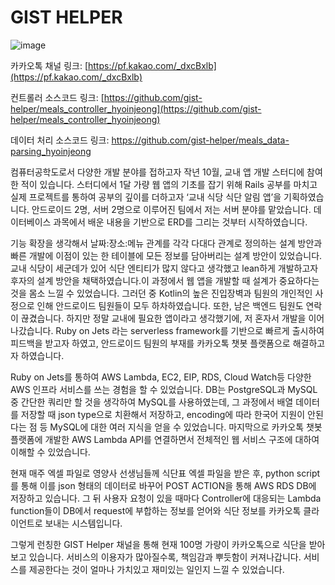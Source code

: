 # GIST HELPER
![image](https://user-images.githubusercontent.com/68385607/168115306-b70e2a8b-cc7f-4978-bcea-3d83c6dddeb7.png)

카카오톡 채널 링크: [https://pf.kakao.com/_dxcBxlb](https://pf.kakao.com/_dxcBxlb)

컨트롤러 소스코드 링크: [https://github.com/gist-helper/meals_controller_hyoinjeong](https://github.com/gist-helper/meals_controller_hyoinjeong)

데이터 처리 소스코드 링크: https://github.com/gist-helper/meals_data-parsing_hyoinjeong

컴퓨터공학도로서 다양한 개발 분야를 접하고자 작년 10월, 교내 앱 개발 스터디에 참여한 적이 있습니다. 스터디에서 1달 가량 웹 앱의 기초를 잡기 위해 Rails 공부를 마치고 실제 프로젝트를 통하여 공부의 깊이를 더하고자 ‘교내 식당 식단 알림 앱’을 기획하였습니다. 안드로이드 2명, 서버 2명으로 이루어진 팀에서 저는 서버 분야를 맡았습니다. 데이터베이스 과목에서 배운 내용을 기반으로 ERD를 그리는 것부터 시작하였습니다.

기능 확장을 생각해서 날짜:장소:메뉴 관계를 각각 다대다 관계로 정의하는 설계 방안과 빠른 개발에 이점이 있는 한 테이블에 모든 정보를 담아버리는 설계 방안이 있었습니다. 교내 식당이 세군데가 있어 식단 엔티티가 많지 않다고 생각했고 lean하게 개발하고자 후자의 설계 방안을 채택하였습니다.이 과정에서 웹 앱을 개발할 때 설계가 중요하다는 것을 몸소 느낄 수 있었습니다.
그러던 중 Kotlin의 높은 진입장벽과 팀원의 개인적인 사정으로 인해 안드로이드 팀원들이 모두 하차하였습니다. 또한, 남은 백엔드 팀원도 연락이 끊겼습니다. 하지만 정말 교내에 필요한 앱이라고 생각했기에, 저 혼자서 개발을 이어나갔습니다. Ruby on Jets 라는 serverless framework를 기반으로 빠르게 출시하여 피드백을 받고자 하였고, 안드로이드 팀원의 부재를 카카오톡 챗봇 플랫폼으로 해결하고자 하였습니다.

Ruby on Jets를 통하여 AWS Lambda, EC2, EIP, RDS, Cloud Watch등 다양한 AWS 인프라 서비스를 쓰는 경험을 할 수 있었습니다. DB는 PostgreSQL과 MySQL 중 간단한 쿼리만 할 것을 생각하여 MySQL를 사용하였는데, 그 과정에서 배열 데이터를 저장할 때 json type으로 치환해서 저장하고, encoding에 따라 한국어 지원이 안된다는 점 등 MySQL에 대한 여러 지식을 얻을 수 있었습니다. 마지막으로 카카오톡 챗봇 플랫폼에 개발한 AWS Lambda API를 연결하면서 전체적인 웹 서비스 구조에 대하여 이해할 수 있었습니다.

현재 매주 엑셀 파일로 영양사 선생님들께 식단표 엑셀 파일을 받은 후, python script를 통해 이를 json 형태의 데이터로 바꾸어 POST ACTION을 통해 AWS RDS DB에 저장하고 있습니다.
그 뒤 사용자 요청이 있을 때마다 Controller에 대응되는 Lambda function들이 DB에서 request에 부합하는 정보를 얻어와 식단 정보를 카카오톡 클라이언트로 보내는 시스템입니다.

그렇게 런칭한 GIST Helper 채널을 통해 현재 100명 가량이 카카오톡으로 식단을 받아보고 있습니다. 서비스의 이용자가 많아질수록, 책임감과 뿌듯함이 커져나갑니다. 서비스를 제공한다는 것이 얼마나 가치있고 재미있는 일인지 느낄 수 있었습니다.
